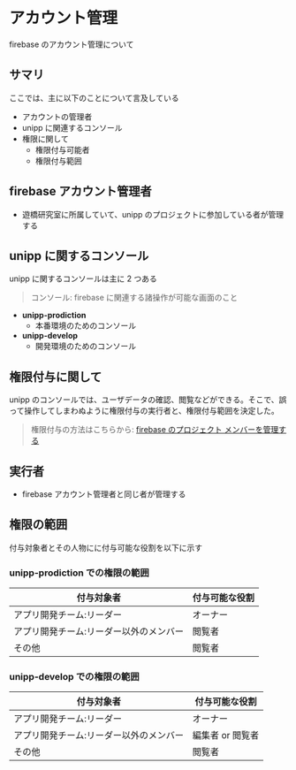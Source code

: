 # アカウント管理

firebase のアカウント管理について

## サマリ

ここでは、主に以下のことについて言及している

- アカウントの管理者
- unipp に関連するコンソール
- 権限に関して
  - 権限付与可能者
  - 権限付与範囲

## firebase アカウント管理者

- 遊橋研究室に所属していて、unipp のプロジェクトに参加している者が管理する

## unipp に関するコンソール

unipp に関するコンソールは主に 2 つある

> コンソール: firebase に関連する諸操作が可能な画面のこと

- **unipp-prodiction**
  - 本番環境のためのコンソール
- **unipp-develop**
  - 開発環境のためのコンソール

## 権限付与に関して

unipp のコンソールでは、ユーザデータの確認、閲覧などができる。そこで、誤って操作してしまわぬように権限付与の実行者と、権限付与範囲を決定した。

> 権限付与の方法はこちらから: [firebase のプロジェクト メンバーを管理する](https://support.google.com/firebase/answer/7000272?hl=ja)

## 実行者

- firebase アカウント管理者と同じ者が管理する

## 権限の範囲

付与対象者とその人物にに付与可能な役割を以下に示す

### unipp-prodiction での権限の範囲

| 付与対象者                              | 付与可能な役割 |
| --------------------------------------- | -------------- |
| アプリ開発チーム:リーダー               | オーナー       |
| アプリ開発チーム:リーダー以外のメンバー | 閲覧者         |
| その他                                  | 閲覧者         |

### unipp-develop での権限の範囲

| 付与対象者                              | 付与可能な役割   |
| --------------------------------------- | ---------------- |
| アプリ開発チーム:リーダー               | オーナー         |
| アプリ開発チーム:リーダー以外のメンバー | 編集者 or 閲覧者 |
| その他                                  | 閲覧者           |
